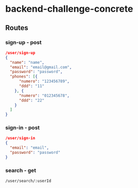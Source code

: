 # backend-challenge-concrete

## Routes

### sign-up - post
```json
/user/sign-up
{
  "name": "name",
  "email": "email@gmail.com",
  "password": "password",
  "phones": [{
      "numero": "123456789",
      "ddd": "11"
    }, {
      "numero": "012345678",
      "ddd": "22"
    }
  ]
}
```

### sign-in - post
```json
/user/sign-in
{
  "email": "email",
  "password": "password"
}
```

### search - get
```
/user/search/:userId
```
